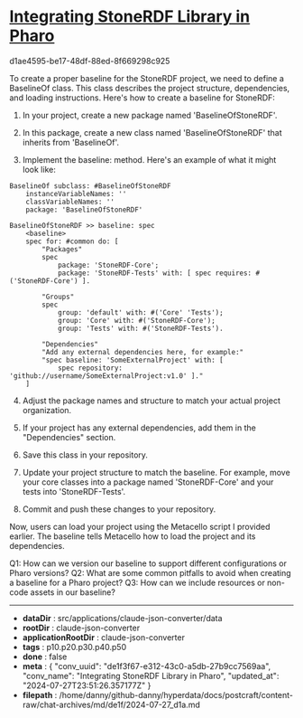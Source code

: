 # [Integrating StoneRDF Library in Pharo](https://claude.ai/chat/de1f3f67-e312-43c0-a5db-27b9cc7569aa)

d1ae4595-be17-48df-88ed-8f669298c925

 To create a proper baseline for the StoneRDF project, we need to define a BaselineOf class. This class describes the project structure, dependencies, and loading instructions. Here's how to create a baseline for StoneRDF:

1. In your project, create a new package named 'BaselineOfStoneRDF'.

2. In this package, create a new class named 'BaselineOfStoneRDF' that inherits from 'BaselineOf'.

3. Implement the baseline: method. Here's an example of what it might look like:

```smalltalk
BaselineOf subclass: #BaselineOfStoneRDF
    instanceVariableNames: ''
    classVariableNames: ''
    package: 'BaselineOfStoneRDF'

BaselineOfStoneRDF >> baseline: spec
    <baseline>
    spec for: #common do: [
        "Packages"
        spec 
            package: 'StoneRDF-Core';
            package: 'StoneRDF-Tests' with: [ spec requires: #('StoneRDF-Core') ].
        
        "Groups"
        spec
            group: 'default' with: #('Core' 'Tests');
            group: 'Core' with: #('StoneRDF-Core');
            group: 'Tests' with: #('StoneRDF-Tests').
        
        "Dependencies"
        "Add any external dependencies here, for example:"
        "spec baseline: 'SomeExternalProject' with: [ 
            spec repository: 'github://username/SomeExternalProject:v1.0' ]."
    ]
```

4. Adjust the package names and structure to match your actual project organization.

5. If your project has any external dependencies, add them in the "Dependencies" section.

6. Save this class in your repository.

7. Update your project structure to match the baseline. For example, move your core classes into a package named 'StoneRDF-Core' and your tests into 'StoneRDF-Tests'.

8. Commit and push these changes to your repository.

Now, users can load your project using the Metacello script I provided earlier. The baseline tells Metacello how to load the project and its dependencies.

Q1: How can we version our baseline to support different configurations or Pharo versions?
Q2: What are some common pitfalls to avoid when creating a baseline for a Pharo project?
Q3: How can we include resources or non-code assets in our baseline?

---

* **dataDir** : src/applications/claude-json-converter/data
* **rootDir** : claude-json-converter
* **applicationRootDir** : claude-json-converter
* **tags** : p10.p20.p30.p40.p50
* **done** : false
* **meta** : {
  "conv_uuid": "de1f3f67-e312-43c0-a5db-27b9cc7569aa",
  "conv_name": "Integrating StoneRDF Library in Pharo",
  "updated_at": "2024-07-27T23:51:26.357177Z"
}
* **filepath** : /home/danny/github-danny/hyperdata/docs/postcraft/content-raw/chat-archives/md/de1f/2024-07-27_d1a.md